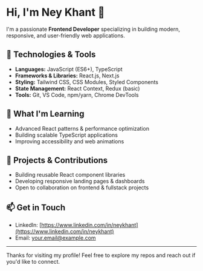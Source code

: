 
# Hi, I'm Ney Khant 👋

I'm a passionate **Frontend Developer** specializing in building modern, responsive, and user-friendly web applications.

## 🚀 Technologies & Tools

- **Languages:** JavaScript (ES6+), TypeScript  
- **Frameworks & Libraries:** React.js, Next.js  
- **Styling:** Tailwind CSS, CSS Modules, Styled Components  
- **State Management:** React Context, Redux (basic)  
- **Tools:** Git, VS Code, npm/yarn, Chrome DevTools

## 🌱 What I'm Learning

- Advanced React patterns & performance optimization  
- Building scalable TypeScript applications  
- Improving accessibility and web animations  

## 💼 Projects & Contributions

- Building reusable React component libraries  
- Developing responsive landing pages & dashboards  
- Open to collaboration on frontend & fullstack projects  

## 📫 Get in Touch

- LinkedIn: [https://www.linkedin.com/in/neykhant](https://www.linkedin.com/in/neykhant)  
- Email: your.email@example.com  

---

Thanks for visiting my profile! Feel free to explore my repos and reach out if you'd like to connect.


<!--
**neykhant/neykhant** is a ✨ _special_ ✨ repository because its `README.md` (this file) appears on your GitHub profile.

Here are some ideas to get you started:

- 🔭 I’m currently working on ...
- 🌱 I’m currently learning ...
- 👯 I’m looking to collaborate on ...
- 🤔 I’m looking for help with ...
- 💬 Ask me about ...
- 📫 How to reach me: ...
- 😄 Pronouns: ...
- ⚡ Fun fact: ...
-->
